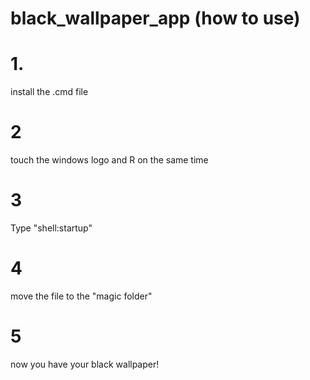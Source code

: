 # black_wallpaper_app (how to use)
# 1.
install the .cmd file
# 2
touch the windows logo and R on the same time
# 3
Type "shell:startup"
# 4
move the file to the "magic folder"
# 5
now you have your black wallpaper!
